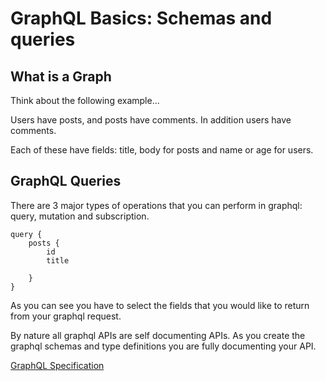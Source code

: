 # GraphQL Basics: Schemas and queries

## What is a Graph

Think about the following example...

Users have posts, and posts have comments. In addition users have comments.

Each of these have fields: title, body for posts and name or age for users.

## GraphQL Queries

There are 3 major types of operations that you can perform in graphql: query, mutation and subscription.

``` gql
query {
    posts {
        id
        title

    }
}
```

As you can see you have to select the fields that you would like to return from your graphql request.

By nature all graphql APIs are self documenting APIs. As you create the graphql schemas and type definitions you are fully documenting your API.

[GraphQL Specification](http://spec.graphql.org/)